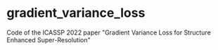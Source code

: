 # gradient_variance_loss
Code of the ICASSP 2022 paper "Gradient Variance Loss for Structure Enhanced Super-Resolution"
